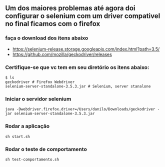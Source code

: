 ## Um dos maiores problemas até agora doi configurar o selenium com um driver compativel no final ficamos com o firefox

### faça o download dos itens abaixo
- https://selenium-release.storage.googleapis.com/index.html?path=3.5/
- https://github.com/mozilla/geckodriver/releases

### Certifique-se que vc tem em seu diretório os itens abaixo:
```shell
$ ls
geckodriver # Firefox Webdriver
selenium-server-standalone-3.5.3.jar # Selenium, server stanalone
```

### Iniciar o servidor selenium
```shell
java -Dwebdriver.firefox.driver=/Users/danilo/Downloads/geckodriver -jar selenium-server-standalone-3.5.3.jar
```

### Rodar a aplicação
```shell
sh start.sh
```

### Rodar o teste de comportamento
```shell
sh test-comportamento.sh
```